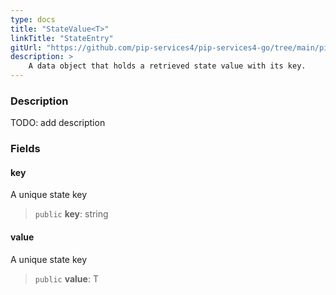 ```yaml
---
type: docs
title: "StateValue<T>"
linkTitle: "StateEntry"
gitUrl: "https://github.com/pip-services4/pip-services4-go/tree/main/pip-services4-logic-go"
description: >
    A data object that holds a retrieved state value with its key.
---
```


### Description

TODO: add description

### Fields

<span class="hide-title-link">

#### key
A unique state key
> `public` **key**: string

#### value
A unique state key
> `public` **value**: T

</span>
